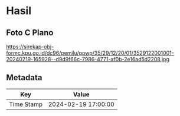 # Hasil

## Foto C Plano

https://sirekap-obj-formc.kpu.go.id/dc96/pemilu/ppwp/35/29/12/20/01/3529122001001-20240219-165928--d9d9f66c-7986-4771-af0b-2e16ad5d2208.jpg


## Metadata

| Key        | Value               |
| ---------- | ------------------- |
| Time Stamp | 2024-02-19 17:00:00 |



